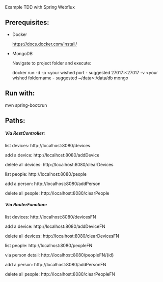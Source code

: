 Example TDD with Spring Webflux

## Prerequisites:
- Docker

  https://docs.docker.com/install/
  
- MongoDB

  Navigate to project folder and execute:
  
  docker run -d -p <your wished port - suggested 27017>:27017 -v <your wished foldername - suggested ~/data>:/data/db mongo

## Run with:
  
mvn spring-boot:run

## Paths:

##### Via RestController:

list devices: http://localhost:8080/devices

add a device: http://localhost:8080/addDevice

delete all devices: http://localhost:8080/clearDevices

list people: http://localhost:8080/people

add a person: http://localhost:8080/addPerson

delete all people: http://localhost:8080/clearPeople


##### Via RouterFunction:

list devices: http://localhost:8080/devicesFN

add a device: http://localhost:8080/addDeviceFN

delete all devices: http://localhost:8080/clearDevicesFN

list people: http://localhost:8080/peopleFN

via person detail: http://localhost:8080/peopleFN/{id}

add a person: http://localhost:8080/addPersonFN

delete all people: http://localhost:8080/clearPeopleFN

